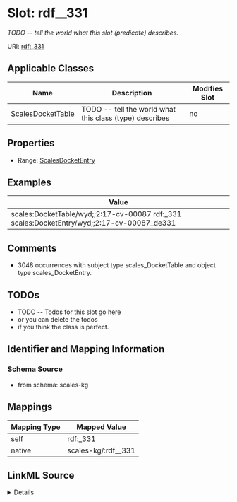 

# Slot: rdf__331


_TODO -- tell the world what this slot (predicate) describes._





URI: [rdf:_331](http://www.w3.org/1999/02/22-rdf-syntax-ns#_331)



<!-- no inheritance hierarchy -->





## Applicable Classes

| Name | Description | Modifies Slot |
| --- | --- | --- |
| [ScalesDocketTable](../classes/ScalesDocketTable.md) | TODO -- tell the world what this class (type) describes |  no  |







## Properties

* Range: [ScalesDocketEntry](../classes/ScalesDocketEntry.md)






## Examples

| Value |
| --- |
| scales:DocketTable/wyd;;2:17-cv-00087 rdf:_331 scales:DocketEntry/wyd;;2:17-cv-00087_de331 |

## Comments

* 3048 occurrences with subject type scales_DocketTable and object type scales_DocketEntry.

## TODOs

* TODO -- Todos for this slot go here
* or you can delete the todos
* if you think the class is perfect.

## Identifier and Mapping Information







### Schema Source


* from schema: scales-kg




## Mappings

| Mapping Type | Mapped Value |
| ---  | ---  |
| self | rdf:_331 |
| native | scales-kg/:rdf__331 |




## LinkML Source

<details>
```yaml
name: rdf__331
description: TODO -- tell the world what this slot (predicate) describes.
todos:
- TODO -- Todos for this slot go here
- or you can delete the todos
- if you think the class is perfect.
comments:
- 3048 occurrences with subject type scales_DocketTable and object type scales_DocketEntry.
examples:
- value: scales:DocketTable/wyd;;2:17-cv-00087 rdf:_331 scales:DocketEntry/wyd;;2:17-cv-00087_de331
from_schema: scales-kg
rank: 1000
slot_uri: rdf:_331
alias: rdf__331
domain_of:
- scales_DocketTable
range: scales_DocketEntry

```
</details>